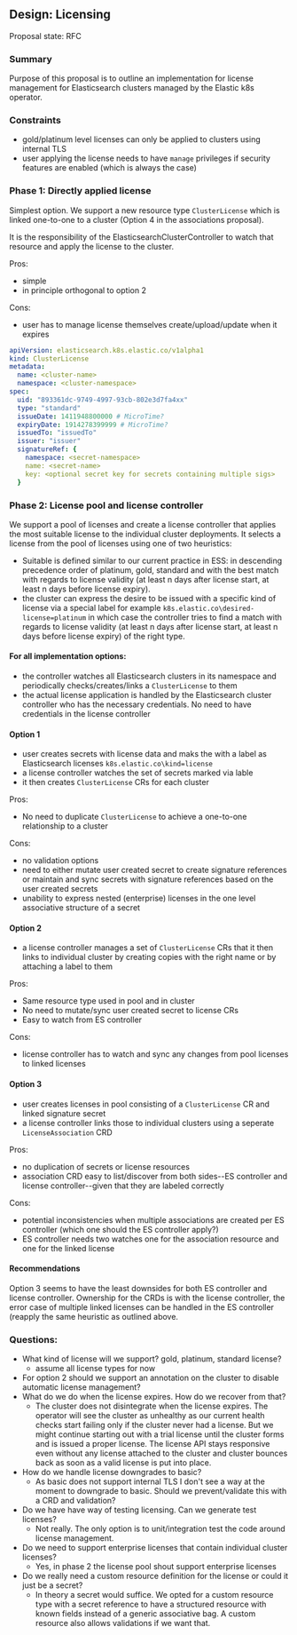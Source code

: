 ## Design: Licensing

Proposal state: RFC

### Summary 
Purpose of this proposal is to outline an implementation for license management for Elasticsearch clusters managed by the Elastic k8s operator.

### Constraints 

* gold/platinum level licenses can only be applied to clusters using internal TLS
* user applying the license needs to have `manage` privileges if security features are enabled (which is always the case) 


### Phase 1: Directly applied license

Simplest option. We support a new resource type `ClusterLicense` which is linked one-to-one to a cluster (Option 4 in the associations proposal).

It is the responsibility of the ElasticsearchClusterController to watch that resource and apply the license to the cluster. 

Pros: 
* simple
* in principle orthogonal to option 2

Cons:
* user has to manage license themselves create/upload/update when it expires


```yaml
apiVersion: elasticsearch.k8s.elastic.co/v1alpha1
kind: ClusterLicense
metadata:
  name: <cluster-name>
  namespace: <cluster-namespace>
spec:
  uid: "893361dc-9749-4997-93cb-802e3d7fa4xx" 
  type: "standard"
  issueDate: 1411948800000 # MicroTime?
  expiryDate: 1914278399999 # MicroTime?
  issuedTo: "issuedTo"
  issuer: "issuer"
  signatureRef: {
    namespace: <secret-namespace>
    name: <secret-name>
    key: <optional secret key for secrets containing multiple sigs> 
  }
```


### Phase  2: License pool and license controller 

We support a pool of licenses and create a license controller that applies the most suitable license to the individual cluster deployments.  It selects a license from the pool of licenses using one of two heuristics:
* Suitable is defined similar to our current practice in ESS: in descending precedence order of platinum, gold, standard and with the best match with regards to license validity (at least n days after license start, at least n days before license expiry). 
* the cluster can express the desire to be issued with a specific kind of license via a special label for example `k8s.elastic.co\desired-license=platinum` in which case the controller tries to find a match with regards to license validity (at least n days after license start, at least n days before license expiry) of the right type. 

#### For all implementation options: 
* the controller watches all Elasticsearch clusters in its namespace and periodically checks/creates/links a `ClusterLicense` to them
* the actual license application is handled by the Elasticsearch cluster controller who has the necessary credentials. No need to have credentials in the license controller

#### Option 1
* user creates secrets with license data and maks the with a label as Elasticsearch licenses `k8s.elastic.co\kind=license` 
* a license controller watches the set of secrets marked via lable
* it then creates `ClusterLicense` CRs for each cluster

Pros: 
* No need to duplicate `ClusterLicense` to achieve a one-to-one relationship to a cluster

Cons:
* no validation options
* need to either mutate user created secret to create signature references or maintain and sync secrets with signature references based on the user created secrets
* unability to express nested (enterprise) licenses in the one level associative structure of a secret

#### Option 2
* a license controller manages a set of `ClusterLicense` CRs that it then links to individual cluster by creating copies with the right name or by attaching a label to them

Pros: 
* Same resource type used in pool and in cluster 
* No need to mutate/sync user created secret to license CRs
* Easy to watch from ES controller

Cons: 
* license controller has to watch and sync any changes from pool licenses to linked licenses


#### Option 3
* user creates licenses in pool consisting of a `ClusterLicense` CR and linked signature secret
* a license controller links those to individual clusters using a seperate `LicenseAssociation` CRD

Pros: 
* no duplication of secrets or license resources
* association CRD easy to list/discover from both sides--ES controller and license controller--given that they are labeled correctly

Cons: 
* potential inconsistencies when multiple associations are created per ES controller (which one should the ES controller apply?)
* ES controller needs two watches one for the association resource and one for the linked license 

#### Recommendations
Option 3 seems to have the least downsides for both ES controller and license controller. Ownership for the CRDs is with the license controller, the error case of multiple linked licenses can be handled in the ES controller (reapply the same heuristic as outlined above. 


### Questions: 

* What kind of license will we support? gold, platinum, standard license?
    * assume all license types for now  
* For option 2 should we support an annotation on the cluster to disable automatic license management? 
* What do we do when the license expires. How do we recover from that?
    * The cluster does not disintegrate when the license expires. The operator will see the cluster as unhealthy as our current health checks start failing only if the cluster never had a license. But we might continue starting out with a trial license until the cluster forms and is issued a proper license.  The license API stays responsive even without any license attached to the cluster and cluster bounces back as soon as a valid license is put into place. 
* How do we handle license downgrades to basic? 
    * As basic does not support internal TLS I don't see a way at the moment to downgrade to basic. Should we prevent/validate this with a CRD and validation?
* Do we have have way of testing licensing. Can we generate test licenses?
    * Not really. The only option is to unit/integration test the code around license management. 
* Do we need to support enterprise licenses that contain individual cluster licenses?
    * Yes, in phase 2 the license pool shout support enterprise licenses
* Do we really need a custom resource definition for the license or could it just be a secret?
    * In theory a secret would suffice. We opted for a custom resource type with a secret reference to have a structured resource with known fields instead of a generic associative bag. A custom resource also allows validations if we want that.
